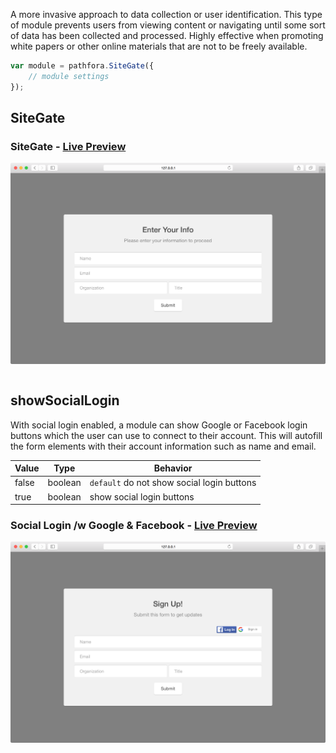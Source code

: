 A more invasive approach to data collection or user identification. This type of module prevents users from viewing content or navigating until some sort of data has been collected and processed. Highly effective when promoting white papers or other online materials that are not to be freely available.

``` javascript
var module = pathfora.SiteGate({
	// module settings
});
```
## SiteGate

### SiteGate - [Live Preview](../../examples/preview/types/gate/gate.html)

![Site Gate](../examples/img/types/gate/gate.png)

<pre data-src="../../examples/src/types/gate/gate.js"></pre>


## showSocialLogin

With social login enabled, a module can show Google or Facebook login buttons which the user can use to connect to their account. This will autofill the form elements with their account information such as name and email.

| Value | Type | Behavior |
|---|---|---|
| false | boolean | `default` do not show social login buttons |
| true | boolean | show social login buttons |  

### Social Login /w Google & Facebook - [Live Preview](../../examples/preview/types/gate/social.html)

![Site Gate](../examples/img/types/gate/social.png)

<pre data-src="../../examples/src/types/gate/social.js"></pre>